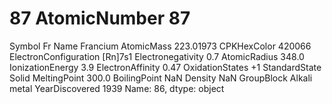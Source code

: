 # 87 AtomicNumber                       87
Symbol                             Fr
Name                         Francium
AtomicMass                  223.01973
CPKHexColor                    420066
ElectronConfiguration         [Rn]7s1
Electronegativity                 0.7
AtomicRadius                    348.0
IonizationEnergy                  3.9
ElectronAffinity                 0.47
OxidationStates                    +1
StandardState                   Solid
MeltingPoint                    300.0
BoilingPoint                      NaN
Density                           NaN
GroupBlock               Alkali metal
YearDiscovered                   1939
Name: 86, dtype: object